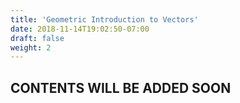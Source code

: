 ```yaml
---
title: 'Geometric Introduction to Vectors'
date: 2018-11-14T19:02:50-07:00
draft: false
weight: 2
---
```

## CONTENTS WILL BE ADDED SOON
